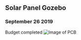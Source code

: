 Solar Panel Gozebo
-------------------
### September 26 2019
Budget completed 
![Image of PCB](https://thesweeterman.github.io/TBD/thumbnail_Image-6.jpg)
